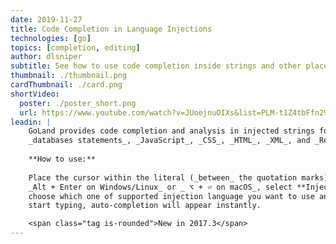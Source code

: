 ```yaml
---
date: 2019-11-27
title: Code Completion in Language Injections
technologies: [go]
topics: [completion, editing]
author: dlsniper
subtitle: See how to use code completion inside strings and other places
thumbnail: ./thumbnail.png
cardThumbnail: ./card.png
shortVideo:
  poster: ./poster_short.png
  url: https://www.youtube.com/watch?v=JUoejnuOIXs&list=PLM-t1Z4tbFfn291KlSOQE_ulCAyzXO3uA
leadin: |
    GoLand provides code completion and analysis in injected strings for _SQL_ and 
    _databases statements_, _JavaScript_, _CSS_, _HTML_, _XML_, and _RegExp_, etc.
    
    **How to use:**
    
    Place the cursor within the literal (_between_ the quotation marks) and press 
    _Alt + Enter on Windows/Linux_ or _ ⌥ + ⏎ on macOS_, select **Inject language or reference**,
    choose which one of supported injection language you want to use and 
    start typing, auto-completion will appear instantly.

    <span class="tag is-rounded">New in 2017.3</span>
---
```

